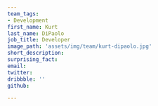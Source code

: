 ```yaml
---
team_tags:
- Development
first_name: Kurt
last_name: DiPaolo
job_title: Developer
image_path: 'assets/img/team/kurt-dipaolo.jpg'
short_description:
surprising_fact:
email:
twitter:
dribbble: ''
github:

---
```

